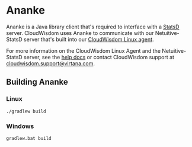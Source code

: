Ananke
=======

Ananke is a Java library client that's required to interface with a 
[StatsD](https://github.com/etsy/statsd) server. CloudWisdom uses Ananke to communicate with our 
Netuitive-StatsD server that's built into our [CloudWisdom Linux agent](https://github.com/Netuitive/omnibus-netuitive-agent).

For more information on the CloudWisdom Linux Agent and the Netuitive-StatsD server, see the [help docs](https://docs.virtana.com/en/linux-agent.html)
or contact CloudWisdom support at [cloudwisdom.support@virtana.com](mailto:cloudwisdom.support@virtana.com).

Building Ananke
----------------

### Linux
```
./gradlew build
```
### Windows
```
gradlew.bat build
```
